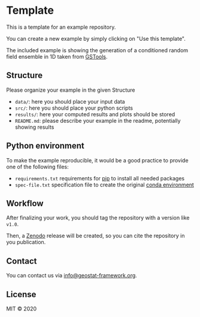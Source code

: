 # Template

This is a template for an example repository.

You can create a new example by simply clicking on "Use this template".

The included example is showing the generation of a conditioned random field ensemble
in 1D taken from [GSTools](https://geostat-framework.readthedocs.io/projects/gstools/en/stable/examples/06_conditioned_fields/00_condition_ensemble.html#sphx-glr-examples-06-conditioned-fields-00-condition-ensemble-py).


## Structure

Please organize your example in the given Structure
- `data/`: here you should place your input data
- `src/`: here you should place your python scripts
- `results/`: here your computed results and plots should be stored
- `README.md`: please describe your example in the readme, potentially showing results


## Python environment

To make the example reproducible, it would be a good practice to provide one of
the following files:
- `requirements.txt` requirements for [pip](https://pip.pypa.io/en/stable/user_guide/#requirements-files) to install all needed packages
- `spec-file.txt` specification file to create the original [conda environment](https://docs.conda.io/projects/conda/en/latest/user-guide/tasks/manage-environments.html#building-identical-conda-environments)


## Workflow

After finalizing your work, you should tag the repository with a version like `v1.0`.

Then, a [Zenodo](https://zenodo.org/) release will be created, so you can cite the repository in you publication.


## Contact

You can contact us via <info@geostat-framework.org>.


## License

MIT © 2020
